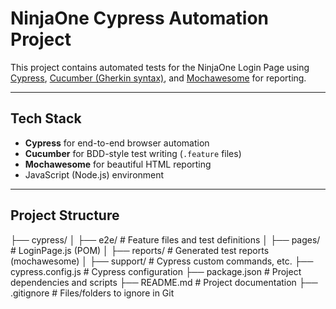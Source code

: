 # NinjaOne Cypress Automation Project

This project contains automated tests for the NinjaOne Login Page using [Cypress](https://www.cypress.io/), [Cucumber (Gherkin syntax)](https://cucumber.io/), and [Mochawesome](https://www.npmjs.com/package/mochawesome) for reporting.

---

## Tech Stack

- **Cypress** for end-to-end browser automation
- **Cucumber** for BDD-style test writing (`.feature` files)
- **Mochawesome** for beautiful HTML reporting
- JavaScript (Node.js) environment

---

## Project Structure

├── cypress/
│ ├── e2e/ # Feature files and test definitions
│ ├── pages/ # LoginPage.js (POM)
│ ├── reports/ # Generated test reports (mochawesome)
│ ├── support/ # Cypress custom commands, etc.
├── cypress.config.js # Cypress configuration
├── package.json # Project dependencies and scripts
├── README.md # Project documentation
├── .gitignore # Files/folders to ignore in Git


